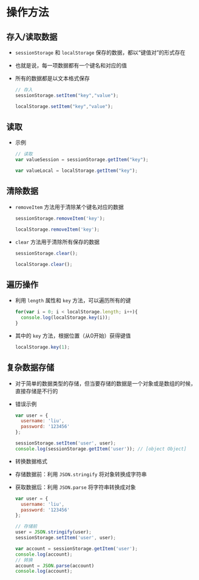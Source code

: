 # 操作方法

## 存入/读取数据

  - `sessionStorage` 和 `localStorage` 保存的数据，都以“键值对”的形式存在

  - 也就是说，每一项数据都有一个键名和对应的值

  - 所有的数据都是以文本格式保存

    ```js
    // 存入
    sessionStorage.setItem("key","value");

    localStorage.setItem("key","value");
    ```

## 读取

  - 示例

    ```js
    // 读取
    var valueSession = sessionStorage.getItem("key");

    var valueLocal = localStorage.getItem("key");
    ```

## 清除数据

  - `removeItem` 方法用于清除某个键名对应的数据

    ```js
    sessionStorage.removeItem('key');

    localStorage.removeItem('key');
    ```

  - `clear` 方法用于清除所有保存的数据

    ```js
    sessionStorage.clear();

    localStorage.clear();
    ```

## 遍历操作

  - 利用 `length` 属性和 `key` 方法，可以遍历所有的键

    ```js
    for(var i = 0; i < localStorage.length; i++){
      console.log(localStorage.key(i));
    }
    ```

  - 其中的 `key` 方法，根据位置（从0开始）获得键值

    ```js
    localStorage.key(1);
    ```

## 复杂数据存储

  - 对于简单的数据类型的存储，但当要存储的数据是一个对象或是数组的时候，直接存储是不行的

  - 错误示例

    ```js
    var user = {
      username: 'liu',
      password: '123456'
    };

    sessionStorage.setItem('user', user);
    console.log(sessionStorage.getItem('user')); // [object Object]
    ```

  - 转换数据格式

  - 存储数据前：利用 `JSON.stringify` 将对象转换成字符串

  - 获取数据后：利用 `JSON.parse` 将字符串转换成对象

    ```js
    var user = {
      username: 'liu',
      password: '123456'
    };

    // 存储前
    user = JSON.stringify(user);
    sessionStorage.setItem('user', user);

    var account = sessionStorage.getItem('user');
    console.log(account);
    // 转换
    account = JSON.parse(account)
    console.log(account);
    ```

